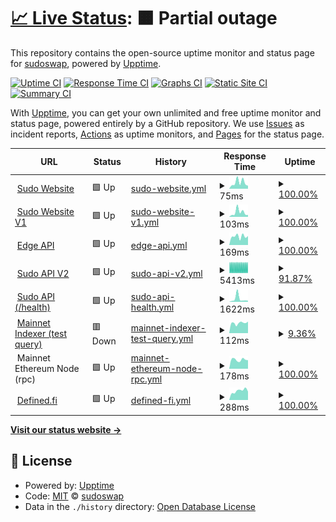 # [📈 Live Status](https://sudoswap.github.io/upptime): <!--live status--> **🟧 Partial outage**

This repository contains the open-source uptime monitor and status page for [sudoswap](https://sudoswap.github.io/upptime), powered by [Upptime](https://github.com/upptime/upptime).

[![Uptime CI](https://github.com/sudoswap/upptime/workflows/Uptime%20CI/badge.svg)](https://github.com/sudoswap/upptime/actions?query=workflow%3A%22Uptime+CI%22)
[![Response Time CI](https://github.com/sudoswap/upptime/workflows/Response%20Time%20CI/badge.svg)](https://github.com/sudoswap/upptime/actions?query=workflow%3A%22Response+Time+CI%22)
[![Graphs CI](https://github.com/sudoswap/upptime/workflows/Graphs%20CI/badge.svg)](https://github.com/sudoswap/upptime/actions?query=workflow%3A%22Graphs+CI%22)
[![Static Site CI](https://github.com/sudoswap/upptime/workflows/Static%20Site%20CI/badge.svg)](https://github.com/sudoswap/upptime/actions?query=workflow%3A%22Static+Site+CI%22)
[![Summary CI](https://github.com/sudoswap/upptime/workflows/Summary%20CI/badge.svg)](https://github.com/sudoswap/upptime/actions?query=workflow%3A%22Summary+CI%22)

With [Upptime](https://upptime.js.org), you can get your own unlimited and free uptime monitor and status page, powered entirely by a GitHub repository. We use [Issues](https://github.com/sudoswap/upptime/issues) as incident reports, [Actions](https://github.com/sudoswap/upptime/actions) as uptime monitors, and [Pages](https://sudoswap.github.io/upptime) for the status page.

<!--start: status pages-->
<!-- This summary is generated by Upptime (https://github.com/upptime/upptime) -->
<!-- Do not edit this manually, your changes will be overwritten -->
<!-- prettier-ignore -->
| URL | Status | History | Response Time | Uptime |
| --- | ------ | ------- | ------------- | ------ |
| <img alt="" src="https://icons.duckduckgo.com/ip3/sudoswap.xyz.ico" height="13"> [Sudo Website](https://sudoswap.xyz) | 🟩 Up | [sudo-website.yml](https://github.com/sudoswap/upptime/commits/HEAD/history/sudo-website.yml) | <details><summary><img alt="Response time graph" src="./graphs/sudo-website/response-time-week.png" height="20"> 75ms</summary><br><a href="https://status.sudoswap.xyz/history/sudo-website"><img alt="Response time 125" src="https://img.shields.io/endpoint?url=https%3A%2F%2Fraw.githubusercontent.com%2Fsudoswap%2Fupptime%2FHEAD%2Fapi%2Fsudo-website%2Fresponse-time.json"></a><br><a href="https://status.sudoswap.xyz/history/sudo-website"><img alt="24-hour response time 36" src="https://img.shields.io/endpoint?url=https%3A%2F%2Fraw.githubusercontent.com%2Fsudoswap%2Fupptime%2FHEAD%2Fapi%2Fsudo-website%2Fresponse-time-day.json"></a><br><a href="https://status.sudoswap.xyz/history/sudo-website"><img alt="7-day response time 75" src="https://img.shields.io/endpoint?url=https%3A%2F%2Fraw.githubusercontent.com%2Fsudoswap%2Fupptime%2FHEAD%2Fapi%2Fsudo-website%2Fresponse-time-week.json"></a><br><a href="https://status.sudoswap.xyz/history/sudo-website"><img alt="30-day response time 101" src="https://img.shields.io/endpoint?url=https%3A%2F%2Fraw.githubusercontent.com%2Fsudoswap%2Fupptime%2FHEAD%2Fapi%2Fsudo-website%2Fresponse-time-month.json"></a><br><a href="https://status.sudoswap.xyz/history/sudo-website"><img alt="1-year response time 125" src="https://img.shields.io/endpoint?url=https%3A%2F%2Fraw.githubusercontent.com%2Fsudoswap%2Fupptime%2FHEAD%2Fapi%2Fsudo-website%2Fresponse-time-year.json"></a></details> | <details><summary><a href="https://status.sudoswap.xyz/history/sudo-website">100.00%</a></summary><a href="https://status.sudoswap.xyz/history/sudo-website"><img alt="All-time uptime 99.99%" src="https://img.shields.io/endpoint?url=https%3A%2F%2Fraw.githubusercontent.com%2Fsudoswap%2Fupptime%2FHEAD%2Fapi%2Fsudo-website%2Fuptime.json"></a><br><a href="https://status.sudoswap.xyz/history/sudo-website"><img alt="24-hour uptime 100.00%" src="https://img.shields.io/endpoint?url=https%3A%2F%2Fraw.githubusercontent.com%2Fsudoswap%2Fupptime%2FHEAD%2Fapi%2Fsudo-website%2Fuptime-day.json"></a><br><a href="https://status.sudoswap.xyz/history/sudo-website"><img alt="7-day uptime 100.00%" src="https://img.shields.io/endpoint?url=https%3A%2F%2Fraw.githubusercontent.com%2Fsudoswap%2Fupptime%2FHEAD%2Fapi%2Fsudo-website%2Fuptime-week.json"></a><br><a href="https://status.sudoswap.xyz/history/sudo-website"><img alt="30-day uptime 100.00%" src="https://img.shields.io/endpoint?url=https%3A%2F%2Fraw.githubusercontent.com%2Fsudoswap%2Fupptime%2FHEAD%2Fapi%2Fsudo-website%2Fuptime-month.json"></a><br><a href="https://status.sudoswap.xyz/history/sudo-website"><img alt="1-year uptime 100.00%" src="https://img.shields.io/endpoint?url=https%3A%2F%2Fraw.githubusercontent.com%2Fsudoswap%2Fupptime%2FHEAD%2Fapi%2Fsudo-website%2Fuptime-year.json"></a></details>
| <img alt="" src="https://icons.duckduckgo.com/ip3/v1.sudoswap.xyz.ico" height="13"> [Sudo Website V1](https://v1.sudoswap.xyz) | 🟩 Up | [sudo-website-v1.yml](https://github.com/sudoswap/upptime/commits/HEAD/history/sudo-website-v1.yml) | <details><summary><img alt="Response time graph" src="./graphs/sudo-website-v1/response-time-week.png" height="20"> 103ms</summary><br><a href="https://status.sudoswap.xyz/history/sudo-website-v1"><img alt="Response time 120" src="https://img.shields.io/endpoint?url=https%3A%2F%2Fraw.githubusercontent.com%2Fsudoswap%2Fupptime%2FHEAD%2Fapi%2Fsudo-website-v1%2Fresponse-time.json"></a><br><a href="https://status.sudoswap.xyz/history/sudo-website-v1"><img alt="24-hour response time 44" src="https://img.shields.io/endpoint?url=https%3A%2F%2Fraw.githubusercontent.com%2Fsudoswap%2Fupptime%2FHEAD%2Fapi%2Fsudo-website-v1%2Fresponse-time-day.json"></a><br><a href="https://status.sudoswap.xyz/history/sudo-website-v1"><img alt="7-day response time 103" src="https://img.shields.io/endpoint?url=https%3A%2F%2Fraw.githubusercontent.com%2Fsudoswap%2Fupptime%2FHEAD%2Fapi%2Fsudo-website-v1%2Fresponse-time-week.json"></a><br><a href="https://status.sudoswap.xyz/history/sudo-website-v1"><img alt="30-day response time 90" src="https://img.shields.io/endpoint?url=https%3A%2F%2Fraw.githubusercontent.com%2Fsudoswap%2Fupptime%2FHEAD%2Fapi%2Fsudo-website-v1%2Fresponse-time-month.json"></a><br><a href="https://status.sudoswap.xyz/history/sudo-website-v1"><img alt="1-year response time 120" src="https://img.shields.io/endpoint?url=https%3A%2F%2Fraw.githubusercontent.com%2Fsudoswap%2Fupptime%2FHEAD%2Fapi%2Fsudo-website-v1%2Fresponse-time-year.json"></a></details> | <details><summary><a href="https://status.sudoswap.xyz/history/sudo-website-v1">100.00%</a></summary><a href="https://status.sudoswap.xyz/history/sudo-website-v1"><img alt="All-time uptime 100.00%" src="https://img.shields.io/endpoint?url=https%3A%2F%2Fraw.githubusercontent.com%2Fsudoswap%2Fupptime%2FHEAD%2Fapi%2Fsudo-website-v1%2Fuptime.json"></a><br><a href="https://status.sudoswap.xyz/history/sudo-website-v1"><img alt="24-hour uptime 100.00%" src="https://img.shields.io/endpoint?url=https%3A%2F%2Fraw.githubusercontent.com%2Fsudoswap%2Fupptime%2FHEAD%2Fapi%2Fsudo-website-v1%2Fuptime-day.json"></a><br><a href="https://status.sudoswap.xyz/history/sudo-website-v1"><img alt="7-day uptime 100.00%" src="https://img.shields.io/endpoint?url=https%3A%2F%2Fraw.githubusercontent.com%2Fsudoswap%2Fupptime%2FHEAD%2Fapi%2Fsudo-website-v1%2Fuptime-week.json"></a><br><a href="https://status.sudoswap.xyz/history/sudo-website-v1"><img alt="30-day uptime 100.00%" src="https://img.shields.io/endpoint?url=https%3A%2F%2Fraw.githubusercontent.com%2Fsudoswap%2Fupptime%2FHEAD%2Fapi%2Fsudo-website-v1%2Fuptime-month.json"></a><br><a href="https://status.sudoswap.xyz/history/sudo-website-v1"><img alt="1-year uptime 100.00%" src="https://img.shields.io/endpoint?url=https%3A%2F%2Fraw.githubusercontent.com%2Fsudoswap%2Fupptime%2FHEAD%2Fapi%2Fsudo-website-v1%2Fuptime-year.json"></a></details>
| <img alt="" src="https://icons.duckduckgo.com/ip3/edge.sudoapi.xyz.ico" height="13"> [Edge API](https://edge.sudoapi.xyz/api/health) | 🟩 Up | [edge-api.yml](https://github.com/sudoswap/upptime/commits/HEAD/history/edge-api.yml) | <details><summary><img alt="Response time graph" src="./graphs/edge-api/response-time-week.png" height="20"> 169ms</summary><br><a href="https://status.sudoswap.xyz/history/edge-api"><img alt="Response time 204" src="https://img.shields.io/endpoint?url=https%3A%2F%2Fraw.githubusercontent.com%2Fsudoswap%2Fupptime%2FHEAD%2Fapi%2Fedge-api%2Fresponse-time.json"></a><br><a href="https://status.sudoswap.xyz/history/edge-api"><img alt="24-hour response time 176" src="https://img.shields.io/endpoint?url=https%3A%2F%2Fraw.githubusercontent.com%2Fsudoswap%2Fupptime%2FHEAD%2Fapi%2Fedge-api%2Fresponse-time-day.json"></a><br><a href="https://status.sudoswap.xyz/history/edge-api"><img alt="7-day response time 169" src="https://img.shields.io/endpoint?url=https%3A%2F%2Fraw.githubusercontent.com%2Fsudoswap%2Fupptime%2FHEAD%2Fapi%2Fedge-api%2Fresponse-time-week.json"></a><br><a href="https://status.sudoswap.xyz/history/edge-api"><img alt="30-day response time 166" src="https://img.shields.io/endpoint?url=https%3A%2F%2Fraw.githubusercontent.com%2Fsudoswap%2Fupptime%2FHEAD%2Fapi%2Fedge-api%2Fresponse-time-month.json"></a><br><a href="https://status.sudoswap.xyz/history/edge-api"><img alt="1-year response time 204" src="https://img.shields.io/endpoint?url=https%3A%2F%2Fraw.githubusercontent.com%2Fsudoswap%2Fupptime%2FHEAD%2Fapi%2Fedge-api%2Fresponse-time-year.json"></a></details> | <details><summary><a href="https://status.sudoswap.xyz/history/edge-api">100.00%</a></summary><a href="https://status.sudoswap.xyz/history/edge-api"><img alt="All-time uptime 100.00%" src="https://img.shields.io/endpoint?url=https%3A%2F%2Fraw.githubusercontent.com%2Fsudoswap%2Fupptime%2FHEAD%2Fapi%2Fedge-api%2Fuptime.json"></a><br><a href="https://status.sudoswap.xyz/history/edge-api"><img alt="24-hour uptime 100.00%" src="https://img.shields.io/endpoint?url=https%3A%2F%2Fraw.githubusercontent.com%2Fsudoswap%2Fupptime%2FHEAD%2Fapi%2Fedge-api%2Fuptime-day.json"></a><br><a href="https://status.sudoswap.xyz/history/edge-api"><img alt="7-day uptime 100.00%" src="https://img.shields.io/endpoint?url=https%3A%2F%2Fraw.githubusercontent.com%2Fsudoswap%2Fupptime%2FHEAD%2Fapi%2Fedge-api%2Fuptime-week.json"></a><br><a href="https://status.sudoswap.xyz/history/edge-api"><img alt="30-day uptime 100.00%" src="https://img.shields.io/endpoint?url=https%3A%2F%2Fraw.githubusercontent.com%2Fsudoswap%2Fupptime%2FHEAD%2Fapi%2Fedge-api%2Fuptime-month.json"></a><br><a href="https://status.sudoswap.xyz/history/edge-api"><img alt="1-year uptime 100.00%" src="https://img.shields.io/endpoint?url=https%3A%2F%2Fraw.githubusercontent.com%2Fsudoswap%2Fupptime%2FHEAD%2Fapi%2Fedge-api%2Fuptime-year.json"></a></details>
| <img alt="" src="https://icons.duckduckgo.com/ip3/v2.sudoapi.xyz.ico" height="13"> [Sudo API V2](https://v2.sudoapi.xyz/app/status) | 🟩 Up | [sudo-api-v2.yml](https://github.com/sudoswap/upptime/commits/HEAD/history/sudo-api-v2.yml) | <details><summary><img alt="Response time graph" src="./graphs/sudo-api-v2/response-time-week.png" height="20"> 5413ms</summary><br><a href="https://status.sudoswap.xyz/history/sudo-api-v2"><img alt="Response time 1410" src="https://img.shields.io/endpoint?url=https%3A%2F%2Fraw.githubusercontent.com%2Fsudoswap%2Fupptime%2FHEAD%2Fapi%2Fsudo-api-v2%2Fresponse-time.json"></a><br><a href="https://status.sudoswap.xyz/history/sudo-api-v2"><img alt="24-hour response time 5511" src="https://img.shields.io/endpoint?url=https%3A%2F%2Fraw.githubusercontent.com%2Fsudoswap%2Fupptime%2FHEAD%2Fapi%2Fsudo-api-v2%2Fresponse-time-day.json"></a><br><a href="https://status.sudoswap.xyz/history/sudo-api-v2"><img alt="7-day response time 5413" src="https://img.shields.io/endpoint?url=https%3A%2F%2Fraw.githubusercontent.com%2Fsudoswap%2Fupptime%2FHEAD%2Fapi%2Fsudo-api-v2%2Fresponse-time-week.json"></a><br><a href="https://status.sudoswap.xyz/history/sudo-api-v2"><img alt="30-day response time 4667" src="https://img.shields.io/endpoint?url=https%3A%2F%2Fraw.githubusercontent.com%2Fsudoswap%2Fupptime%2FHEAD%2Fapi%2Fsudo-api-v2%2Fresponse-time-month.json"></a><br><a href="https://status.sudoswap.xyz/history/sudo-api-v2"><img alt="1-year response time 1776" src="https://img.shields.io/endpoint?url=https%3A%2F%2Fraw.githubusercontent.com%2Fsudoswap%2Fupptime%2FHEAD%2Fapi%2Fsudo-api-v2%2Fresponse-time-year.json"></a></details> | <details><summary><a href="https://status.sudoswap.xyz/history/sudo-api-v2">91.87%</a></summary><a href="https://status.sudoswap.xyz/history/sudo-api-v2"><img alt="All-time uptime 96.71%" src="https://img.shields.io/endpoint?url=https%3A%2F%2Fraw.githubusercontent.com%2Fsudoswap%2Fupptime%2FHEAD%2Fapi%2Fsudo-api-v2%2Fuptime.json"></a><br><a href="https://status.sudoswap.xyz/history/sudo-api-v2"><img alt="24-hour uptime 89.94%" src="https://img.shields.io/endpoint?url=https%3A%2F%2Fraw.githubusercontent.com%2Fsudoswap%2Fupptime%2FHEAD%2Fapi%2Fsudo-api-v2%2Fuptime-day.json"></a><br><a href="https://status.sudoswap.xyz/history/sudo-api-v2"><img alt="7-day uptime 91.87%" src="https://img.shields.io/endpoint?url=https%3A%2F%2Fraw.githubusercontent.com%2Fsudoswap%2Fupptime%2FHEAD%2Fapi%2Fsudo-api-v2%2Fuptime-week.json"></a><br><a href="https://status.sudoswap.xyz/history/sudo-api-v2"><img alt="30-day uptime 98.13%" src="https://img.shields.io/endpoint?url=https%3A%2F%2Fraw.githubusercontent.com%2Fsudoswap%2Fupptime%2FHEAD%2Fapi%2Fsudo-api-v2%2Fuptime-month.json"></a><br><a href="https://status.sudoswap.xyz/history/sudo-api-v2"><img alt="1-year uptime 94.82%" src="https://img.shields.io/endpoint?url=https%3A%2F%2Fraw.githubusercontent.com%2Fsudoswap%2Fupptime%2FHEAD%2Fapi%2Fsudo-api-v2%2Fuptime-year.json"></a></details>
| <img alt="" src="https://icons.duckduckgo.com/ip3/sudoapi.xyz.ico" height="13"> [Sudo API (/health)](https://sudoapi.xyz/v1/health) | 🟩 Up | [sudo-api-health.yml](https://github.com/sudoswap/upptime/commits/HEAD/history/sudo-api-health.yml) | <details><summary><img alt="Response time graph" src="./graphs/sudo-api-health/response-time-week.png" height="20"> 1622ms</summary><br><a href="https://status.sudoswap.xyz/history/sudo-api-health"><img alt="Response time 1339" src="https://img.shields.io/endpoint?url=https%3A%2F%2Fraw.githubusercontent.com%2Fsudoswap%2Fupptime%2FHEAD%2Fapi%2Fsudo-api-health%2Fresponse-time.json"></a><br><a href="https://status.sudoswap.xyz/history/sudo-api-health"><img alt="24-hour response time 621" src="https://img.shields.io/endpoint?url=https%3A%2F%2Fraw.githubusercontent.com%2Fsudoswap%2Fupptime%2FHEAD%2Fapi%2Fsudo-api-health%2Fresponse-time-day.json"></a><br><a href="https://status.sudoswap.xyz/history/sudo-api-health"><img alt="7-day response time 1622" src="https://img.shields.io/endpoint?url=https%3A%2F%2Fraw.githubusercontent.com%2Fsudoswap%2Fupptime%2FHEAD%2Fapi%2Fsudo-api-health%2Fresponse-time-week.json"></a><br><a href="https://status.sudoswap.xyz/history/sudo-api-health"><img alt="30-day response time 1204" src="https://img.shields.io/endpoint?url=https%3A%2F%2Fraw.githubusercontent.com%2Fsudoswap%2Fupptime%2FHEAD%2Fapi%2Fsudo-api-health%2Fresponse-time-month.json"></a><br><a href="https://status.sudoswap.xyz/history/sudo-api-health"><img alt="1-year response time 1238" src="https://img.shields.io/endpoint?url=https%3A%2F%2Fraw.githubusercontent.com%2Fsudoswap%2Fupptime%2FHEAD%2Fapi%2Fsudo-api-health%2Fresponse-time-year.json"></a></details> | <details><summary><a href="https://status.sudoswap.xyz/history/sudo-api-health">100.00%</a></summary><a href="https://status.sudoswap.xyz/history/sudo-api-health"><img alt="All-time uptime 99.89%" src="https://img.shields.io/endpoint?url=https%3A%2F%2Fraw.githubusercontent.com%2Fsudoswap%2Fupptime%2FHEAD%2Fapi%2Fsudo-api-health%2Fuptime.json"></a><br><a href="https://status.sudoswap.xyz/history/sudo-api-health"><img alt="24-hour uptime 100.00%" src="https://img.shields.io/endpoint?url=https%3A%2F%2Fraw.githubusercontent.com%2Fsudoswap%2Fupptime%2FHEAD%2Fapi%2Fsudo-api-health%2Fuptime-day.json"></a><br><a href="https://status.sudoswap.xyz/history/sudo-api-health"><img alt="7-day uptime 100.00%" src="https://img.shields.io/endpoint?url=https%3A%2F%2Fraw.githubusercontent.com%2Fsudoswap%2Fupptime%2FHEAD%2Fapi%2Fsudo-api-health%2Fuptime-week.json"></a><br><a href="https://status.sudoswap.xyz/history/sudo-api-health"><img alt="30-day uptime 100.00%" src="https://img.shields.io/endpoint?url=https%3A%2F%2Fraw.githubusercontent.com%2Fsudoswap%2Fupptime%2FHEAD%2Fapi%2Fsudo-api-health%2Fuptime-month.json"></a><br><a href="https://status.sudoswap.xyz/history/sudo-api-health"><img alt="1-year uptime 99.94%" src="https://img.shields.io/endpoint?url=https%3A%2F%2Fraw.githubusercontent.com%2Fsudoswap%2Fupptime%2FHEAD%2Fapi%2Fsudo-api-health%2Fuptime-year.json"></a></details>
| <img alt="" src="https://icons.duckduckgo.com/ip3/ecstatic-armor-380509.uw.r.appspot.com.ico" height="13"> [Mainnet Indexer (test query)](https://ecstatic-armor-380509.uw.r.appspot.com/status) | 🟥 Down | [mainnet-indexer-test-query.yml](https://github.com/sudoswap/upptime/commits/HEAD/history/mainnet-indexer-test-query.yml) | <details><summary><img alt="Response time graph" src="./graphs/mainnet-indexer-test-query/response-time-week.png" height="20"> 112ms</summary><br><a href="https://status.sudoswap.xyz/history/mainnet-indexer-test-query"><img alt="Response time 330" src="https://img.shields.io/endpoint?url=https%3A%2F%2Fraw.githubusercontent.com%2Fsudoswap%2Fupptime%2FHEAD%2Fapi%2Fmainnet-indexer-test-query%2Fresponse-time.json"></a><br><a href="https://status.sudoswap.xyz/history/mainnet-indexer-test-query"><img alt="24-hour response time 127" src="https://img.shields.io/endpoint?url=https%3A%2F%2Fraw.githubusercontent.com%2Fsudoswap%2Fupptime%2FHEAD%2Fapi%2Fmainnet-indexer-test-query%2Fresponse-time-day.json"></a><br><a href="https://status.sudoswap.xyz/history/mainnet-indexer-test-query"><img alt="7-day response time 112" src="https://img.shields.io/endpoint?url=https%3A%2F%2Fraw.githubusercontent.com%2Fsudoswap%2Fupptime%2FHEAD%2Fapi%2Fmainnet-indexer-test-query%2Fresponse-time-week.json"></a><br><a href="https://status.sudoswap.xyz/history/mainnet-indexer-test-query"><img alt="30-day response time 142" src="https://img.shields.io/endpoint?url=https%3A%2F%2Fraw.githubusercontent.com%2Fsudoswap%2Fupptime%2FHEAD%2Fapi%2Fmainnet-indexer-test-query%2Fresponse-time-month.json"></a><br><a href="https://status.sudoswap.xyz/history/mainnet-indexer-test-query"><img alt="1-year response time 288" src="https://img.shields.io/endpoint?url=https%3A%2F%2Fraw.githubusercontent.com%2Fsudoswap%2Fupptime%2FHEAD%2Fapi%2Fmainnet-indexer-test-query%2Fresponse-time-year.json"></a></details> | <details><summary><a href="https://status.sudoswap.xyz/history/mainnet-indexer-test-query">9.36%</a></summary><a href="https://status.sudoswap.xyz/history/mainnet-indexer-test-query"><img alt="All-time uptime 98.65%" src="https://img.shields.io/endpoint?url=https%3A%2F%2Fraw.githubusercontent.com%2Fsudoswap%2Fupptime%2FHEAD%2Fapi%2Fmainnet-indexer-test-query%2Fuptime.json"></a><br><a href="https://status.sudoswap.xyz/history/mainnet-indexer-test-query"><img alt="24-hour uptime 0.00%" src="https://img.shields.io/endpoint?url=https%3A%2F%2Fraw.githubusercontent.com%2Fsudoswap%2Fupptime%2FHEAD%2Fapi%2Fmainnet-indexer-test-query%2Fuptime-day.json"></a><br><a href="https://status.sudoswap.xyz/history/mainnet-indexer-test-query"><img alt="7-day uptime 9.36%" src="https://img.shields.io/endpoint?url=https%3A%2F%2Fraw.githubusercontent.com%2Fsudoswap%2Fupptime%2FHEAD%2Fapi%2Fmainnet-indexer-test-query%2Fuptime-week.json"></a><br><a href="https://status.sudoswap.xyz/history/mainnet-indexer-test-query"><img alt="30-day uptime 79.14%" src="https://img.shields.io/endpoint?url=https%3A%2F%2Fraw.githubusercontent.com%2Fsudoswap%2Fupptime%2FHEAD%2Fapi%2Fmainnet-indexer-test-query%2Fuptime-month.json"></a><br><a href="https://status.sudoswap.xyz/history/mainnet-indexer-test-query"><img alt="1-year uptime 98.13%" src="https://img.shields.io/endpoint?url=https%3A%2F%2Fraw.githubusercontent.com%2Fsudoswap%2Fupptime%2FHEAD%2Fapi%2Fmainnet-indexer-test-query%2Fuptime-year.json"></a></details>
| <img alt="" src="https://icons.duckduckgo.com/ip3/eth-mainnet.g.alchemy.com.ico" height="13"> Mainnet Ethereum Node (rpc) | 🟩 Up | [mainnet-ethereum-node-rpc.yml](https://github.com/sudoswap/upptime/commits/HEAD/history/mainnet-ethereum-node-rpc.yml) | <details><summary><img alt="Response time graph" src="./graphs/mainnet-ethereum-node-rpc/response-time-week.png" height="20"> 178ms</summary><br><a href="https://status.sudoswap.xyz/history/mainnet-ethereum-node-rpc"><img alt="Response time 167" src="https://img.shields.io/endpoint?url=https%3A%2F%2Fraw.githubusercontent.com%2Fsudoswap%2Fupptime%2FHEAD%2Fapi%2Fmainnet-ethereum-node-rpc%2Fresponse-time.json"></a><br><a href="https://status.sudoswap.xyz/history/mainnet-ethereum-node-rpc"><img alt="24-hour response time 167" src="https://img.shields.io/endpoint?url=https%3A%2F%2Fraw.githubusercontent.com%2Fsudoswap%2Fupptime%2FHEAD%2Fapi%2Fmainnet-ethereum-node-rpc%2Fresponse-time-day.json"></a><br><a href="https://status.sudoswap.xyz/history/mainnet-ethereum-node-rpc"><img alt="7-day response time 178" src="https://img.shields.io/endpoint?url=https%3A%2F%2Fraw.githubusercontent.com%2Fsudoswap%2Fupptime%2FHEAD%2Fapi%2Fmainnet-ethereum-node-rpc%2Fresponse-time-week.json"></a><br><a href="https://status.sudoswap.xyz/history/mainnet-ethereum-node-rpc"><img alt="30-day response time 170" src="https://img.shields.io/endpoint?url=https%3A%2F%2Fraw.githubusercontent.com%2Fsudoswap%2Fupptime%2FHEAD%2Fapi%2Fmainnet-ethereum-node-rpc%2Fresponse-time-month.json"></a><br><a href="https://status.sudoswap.xyz/history/mainnet-ethereum-node-rpc"><img alt="1-year response time 173" src="https://img.shields.io/endpoint?url=https%3A%2F%2Fraw.githubusercontent.com%2Fsudoswap%2Fupptime%2FHEAD%2Fapi%2Fmainnet-ethereum-node-rpc%2Fresponse-time-year.json"></a></details> | <details><summary><a href="https://status.sudoswap.xyz/history/mainnet-ethereum-node-rpc">100.00%</a></summary><a href="https://status.sudoswap.xyz/history/mainnet-ethereum-node-rpc"><img alt="All-time uptime 69.67%" src="https://img.shields.io/endpoint?url=https%3A%2F%2Fraw.githubusercontent.com%2Fsudoswap%2Fupptime%2FHEAD%2Fapi%2Fmainnet-ethereum-node-rpc%2Fuptime.json"></a><br><a href="https://status.sudoswap.xyz/history/mainnet-ethereum-node-rpc"><img alt="24-hour uptime 100.00%" src="https://img.shields.io/endpoint?url=https%3A%2F%2Fraw.githubusercontent.com%2Fsudoswap%2Fupptime%2FHEAD%2Fapi%2Fmainnet-ethereum-node-rpc%2Fuptime-day.json"></a><br><a href="https://status.sudoswap.xyz/history/mainnet-ethereum-node-rpc"><img alt="7-day uptime 100.00%" src="https://img.shields.io/endpoint?url=https%3A%2F%2Fraw.githubusercontent.com%2Fsudoswap%2Fupptime%2FHEAD%2Fapi%2Fmainnet-ethereum-node-rpc%2Fuptime-week.json"></a><br><a href="https://status.sudoswap.xyz/history/mainnet-ethereum-node-rpc"><img alt="30-day uptime 100.00%" src="https://img.shields.io/endpoint?url=https%3A%2F%2Fraw.githubusercontent.com%2Fsudoswap%2Fupptime%2FHEAD%2Fapi%2Fmainnet-ethereum-node-rpc%2Fuptime-month.json"></a><br><a href="https://status.sudoswap.xyz/history/mainnet-ethereum-node-rpc"><img alt="1-year uptime 45.39%" src="https://img.shields.io/endpoint?url=https%3A%2F%2Fraw.githubusercontent.com%2Fsudoswap%2Fupptime%2FHEAD%2Fapi%2Fmainnet-ethereum-node-rpc%2Fuptime-year.json"></a></details>
| <img alt="" src="https://icons.duckduckgo.com/ip3/graph.codex.io.ico" height="13"> [Defined.fi](https://graph.codex.io/graphql) | 🟩 Up | [defined-fi.yml](https://github.com/sudoswap/upptime/commits/HEAD/history/defined-fi.yml) | <details><summary><img alt="Response time graph" src="./graphs/defined-fi/response-time-week.png" height="20"> 288ms</summary><br><a href="https://status.sudoswap.xyz/history/defined-fi"><img alt="Response time 327" src="https://img.shields.io/endpoint?url=https%3A%2F%2Fraw.githubusercontent.com%2Fsudoswap%2Fupptime%2FHEAD%2Fapi%2Fdefined-fi%2Fresponse-time.json"></a><br><a href="https://status.sudoswap.xyz/history/defined-fi"><img alt="24-hour response time 266" src="https://img.shields.io/endpoint?url=https%3A%2F%2Fraw.githubusercontent.com%2Fsudoswap%2Fupptime%2FHEAD%2Fapi%2Fdefined-fi%2Fresponse-time-day.json"></a><br><a href="https://status.sudoswap.xyz/history/defined-fi"><img alt="7-day response time 288" src="https://img.shields.io/endpoint?url=https%3A%2F%2Fraw.githubusercontent.com%2Fsudoswap%2Fupptime%2FHEAD%2Fapi%2Fdefined-fi%2Fresponse-time-week.json"></a><br><a href="https://status.sudoswap.xyz/history/defined-fi"><img alt="30-day response time 300" src="https://img.shields.io/endpoint?url=https%3A%2F%2Fraw.githubusercontent.com%2Fsudoswap%2Fupptime%2FHEAD%2Fapi%2Fdefined-fi%2Fresponse-time-month.json"></a><br><a href="https://status.sudoswap.xyz/history/defined-fi"><img alt="1-year response time 327" src="https://img.shields.io/endpoint?url=https%3A%2F%2Fraw.githubusercontent.com%2Fsudoswap%2Fupptime%2FHEAD%2Fapi%2Fdefined-fi%2Fresponse-time-year.json"></a></details> | <details><summary><a href="https://status.sudoswap.xyz/history/defined-fi">100.00%</a></summary><a href="https://status.sudoswap.xyz/history/defined-fi"><img alt="All-time uptime 100.00%" src="https://img.shields.io/endpoint?url=https%3A%2F%2Fraw.githubusercontent.com%2Fsudoswap%2Fupptime%2FHEAD%2Fapi%2Fdefined-fi%2Fuptime.json"></a><br><a href="https://status.sudoswap.xyz/history/defined-fi"><img alt="24-hour uptime 100.00%" src="https://img.shields.io/endpoint?url=https%3A%2F%2Fraw.githubusercontent.com%2Fsudoswap%2Fupptime%2FHEAD%2Fapi%2Fdefined-fi%2Fuptime-day.json"></a><br><a href="https://status.sudoswap.xyz/history/defined-fi"><img alt="7-day uptime 100.00%" src="https://img.shields.io/endpoint?url=https%3A%2F%2Fraw.githubusercontent.com%2Fsudoswap%2Fupptime%2FHEAD%2Fapi%2Fdefined-fi%2Fuptime-week.json"></a><br><a href="https://status.sudoswap.xyz/history/defined-fi"><img alt="30-day uptime 100.00%" src="https://img.shields.io/endpoint?url=https%3A%2F%2Fraw.githubusercontent.com%2Fsudoswap%2Fupptime%2FHEAD%2Fapi%2Fdefined-fi%2Fuptime-month.json"></a><br><a href="https://status.sudoswap.xyz/history/defined-fi"><img alt="1-year uptime 100.00%" src="https://img.shields.io/endpoint?url=https%3A%2F%2Fraw.githubusercontent.com%2Fsudoswap%2Fupptime%2FHEAD%2Fapi%2Fdefined-fi%2Fuptime-year.json"></a></details>

<!--end: status pages-->

[**Visit our status website →**](https://sudoswap.github.io/upptime)

## 📄 License

- Powered by: [Upptime](https://github.com/upptime/upptime)
- Code: [MIT](./LICENSE) © [sudoswap](https://sudoswap.github.io/upptime)
- Data in the `./history` directory: [Open Database License](https://opendatacommons.org/licenses/odbl/1-0/)
